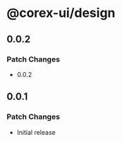 # @corex-ui/design

## 0.0.2

### Patch Changes

- 0.0.2

## 0.0.1

### Patch Changes

- Initial release

